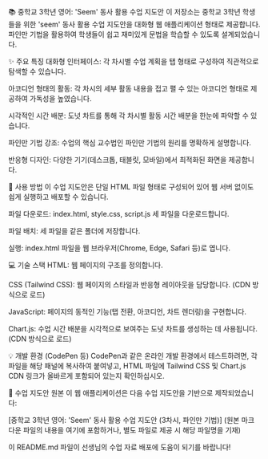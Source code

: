 📚 중학교 3학년 영어: 'Seem' 동사 활용 수업 지도안
이 저장소는 중학교 3학년 학생들을 위한 'seem' 동사 활용 수업 지도안을 대화형 웹 애플리케이션 형태로 제공합니다. 파인만 기법을 활용하여 학생들이 쉽고 재미있게 문법을 학습할 수 있도록 설계되었습니다.

✨ 주요 특징
대화형 인터페이스: 각 차시별 수업 계획을 탭 형태로 구성하여 직관적으로 탐색할 수 있습니다.

아코디언 형태의 활동: 각 차시의 세부 활동 내용을 접고 펼 수 있는 아코디언 형태로 제공하여 가독성을 높였습니다.

시각적인 시간 배분: 도넛 차트를 통해 각 차시별 활동 시간 배분을 한눈에 파악할 수 있습니다.

파인만 기법 강조: 수업의 핵심 교수법인 파인만 기법의 원리를 명확하게 설명합니다.

반응형 디자인: 다양한 기기(데스크톱, 태블릿, 모바일)에서 최적화된 화면을 제공합니다.

🚀 사용 방법
이 수업 지도안은 단일 HTML 파일 형태로 구성되어 있어 웹 서버 없이도 쉽게 실행하고 배포할 수 있습니다.

파일 다운로드: index.html, style.css, script.js 세 파일을 다운로드합니다.

파일 배치: 세 파일을 같은 폴더에 저장합니다.

실행: index.html 파일을 웹 브라우저(Chrome, Edge, Safari 등)로 엽니다.

💻 기술 스택
HTML: 웹 페이지의 구조를 정의합니다.

CSS (Tailwind CSS): 웹 페이지의 스타일과 반응형 레이아웃을 담당합니다. (CDN 방식으로 로드)

JavaScript: 페이지의 동적인 기능(탭 전환, 아코디언, 차트 렌더링)을 구현합니다.

Chart.js: 수업 시간 배분을 시각적으로 보여주는 도넛 차트를 생성하는 데 사용됩니다. (CDN 방식으로 로드)

💡 개발 환경 (CodePen 등)
CodePen과 같은 온라인 개발 환경에서 테스트하려면, 각 파일을 해당 패널에 복사하여 붙여넣고, HTML 파일에 Tailwind CSS 및 Chart.js CDN 링크가 올바르게 포함되어 있는지 확인하십시오.

📝 수업 지도안 원본
이 웹 애플리케이션은 다음 수업 지도안을 기반으로 제작되었습니다:

[중학교 3학년 영어: 'Seem' 동사 활용 수업 지도안 (3차시, 파인만 기법)] (원본 마크다운 파일의 내용을 여기에 포함하거나, 별도 파일로 제공 시 해당 파일명을 기재)

이 README.md 파일이 선생님의 수업 자료 배포에 도움이 되기를 바랍니다!
